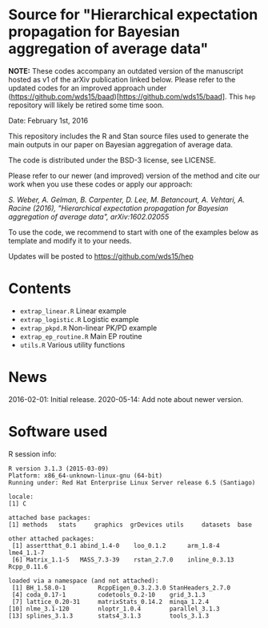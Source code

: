 # Source for "Hierarchical expectation propagation for Bayesian aggregation of average data"

**NOTE:** These codes accompany an outdated version of the manuscript
hosted as v1 of the arXiv publication linked below. Please refer to
the updated codes for an improved approach under
(https://github.com/wds15/baad)[https://github.com/wds15/baad]. This
`hep` repository will likely be retired some time soon.

Date: February 1st, 2016

This repository includes the R and Stan source files used to generate
the main outputs in our paper on Bayesian aggregation of average data.

The code is distributed under the BSD-3 license, see LICENSE.

Please refer to our newer (and improved) version of the method and
cite our work when you use these codes or apply our approach:

_S. Weber, A. Gelman, B. Carpenter, D. Lee, M. Betancourt, A. Vehtari,
A. Racine (2016), "Hierarchical expectation propagation for Bayesian
aggregation of average data", arXiv:1602.02055_

To use the code, we recommend to start with one of the examples below
as template and modify it to your needs.

Updates will be posted to https://github.com/wds15/hep

# Contents

- `extrap_linear.R` Linear example
- `extrap_logistic.R` Logistic example
- `extrap_pkpd.R` Non-linear PK/PD example
- `extrap_ep_routine.R` Main EP routine
- `utils.R` Various utility functions

# News

2016-02-01: Initial release.
2020-05-14: Add note about newer version.

# Software used

R session info:

```
R version 3.1.3 (2015-03-09)
Platform: x86_64-unknown-linux-gnu (64-bit)
Running under: Red Hat Enterprise Linux Server release 6.5 (Santiago)

locale:
[1] C

attached base packages:
[1] methods   stats     graphics  grDevices utils     datasets  base     

other attached packages:
 [1] assertthat_0.1 abind_1.4-0    loo_0.1.2      arm_1.8-4      lme4_1.1-7    
 [6] Matrix_1.1-5   MASS_7.3-39    rstan_2.7.0    inline_0.3.13  Rcpp_0.11.6   

loaded via a namespace (and not attached):
 [1] BH_1.58.0-1         RcppEigen_0.3.2.3.0 StanHeaders_2.7.0  
 [4] coda_0.17-1         codetools_0.2-10    grid_3.1.3         
 [7] lattice_0.20-31     matrixStats_0.14.2  minqa_1.2.4        
[10] nlme_3.1-120        nloptr_1.0.4        parallel_3.1.3     
[13] splines_3.1.3       stats4_3.1.3        tools_3.1.3        
```
